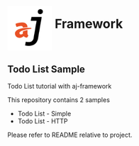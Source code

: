 # <img src="https://raw.githubusercontent.com/bfortunato/aj-framework/master/doc/images/aj.png" height="100" align="middle" /> Framework

## Todo List Sample
Todo List tutorial with aj-framework

This repository contains 2 samples
- Todo List - Simple
- Todo List - HTTP

Please refer to README relative to project.
